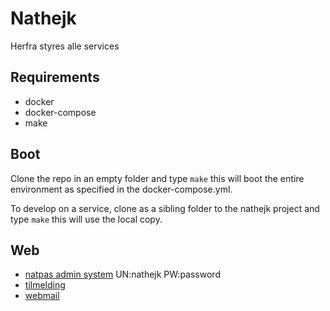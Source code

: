 # Nathejk

Herfra styres alle services

## Requirements
- docker
- docker-compose
- make

## Boot
Clone the repo in an empty folder and type ```make``` this will boot the entire environment as specified in the
docker-compose.yml.

To develop on a service, clone as a sibling folder to the nathejk project and type ```make``` this will use the local
copy.

## Web
- [natpas admin system](http://monolith.dev.nathejk.dk:8801) UN:nathejk PW:password
- [tilmelding](http://monolith.dev.nathejk.dk:8802)
- [webmail](http://mailcatcher.dev.nathejk.dk:88)


